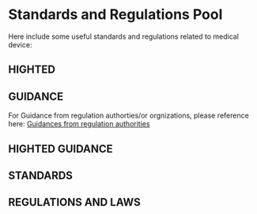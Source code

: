 # Standards and Regulations Pool
Here include some useful standards and regulations related to medical device:

## HIGHTED

## GUIDANCE
For Guidance from regulation authorties/or orgnizations, please reference here:
[Guidances from regulation authorities](https://github.com/DIJUNLIAO/RykLiaoStandardPool.github.io/blob/main/Guidances/GuidanceGuide.md)

## HIGHTED GUIDANCE

## STANDARDS

## REGULATIONS AND LAWS
